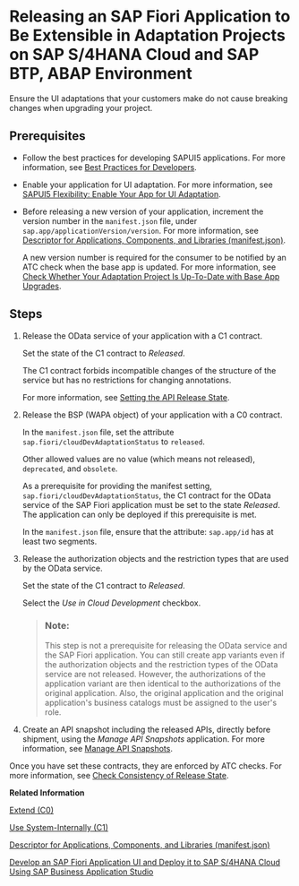 <!-- loio104620657c3b4723ad142e0d1f94d8e1 -->

# Releasing an SAP Fiori Application to Be Extensible in Adaptation Projects on SAP S/4HANA Cloud and SAP BTP, ABAP Environment

Ensure the UI adaptations that your customers make do not cause breaking changes when upgrading your project.



<a name="loio104620657c3b4723ad142e0d1f94d8e1__section_tmm_c1d_p1c"/>

## Prerequisites

-   Follow the best practices for developing SAPUI5 applications. For more information, see [Best Practices for Developers](https://ui5.sap.com/#/topic/28fcd55b04654977b63dacbee0552712).

-   Enable your application for UI adaptation. For more information, see [SAPUI5 Flexibility: Enable Your App for UI Adaptation](https://ui5.sap.com/#/topic/f1430c0337534d469da3a56307ff76af.html).

-   Before releasing a new version of your application, increment the version number in the `manifest.json` file, under `sap.app/applicationVersion/version`. For more information, see [Descriptor for Applications, Components, and Libraries \(manifest.json\)](https://ui5.sap.com/#/topic/be0cf40f61184b358b5faedaec98b2da).

    A new version number is required for the consumer to be notified by an ATC check when the base app is updated. For more information, see [Check Whether Your Adaptation Project Is Up-To-Date with Base App Upgrades](check-whether-your-adaptation-project-is-up-to-date-with-base-app-upgrades-c6ef105.md).




<a name="loio104620657c3b4723ad142e0d1f94d8e1__section_hhm_zzc_p1c"/>

## Steps

1.  Release the OData service of your application with a C1 contract.

    Set the state of the C1 contract to *Released*.

    The C1 contract forbids incompatible changes of the structure of the service but has no restrictions for changing annotations.

    For more information, see [Setting the API Release State](https://help.sap.com/docs/SAP_S4HANA_CLOUD/25cf71e63940453397a32dc2b7676947/90339a4e940e44f2be4e96bb9d3b3d4d.html).

2.  Release the BSP \(WAPA object\) of your application with a C0 contract.

    In the `manifest.json` file, set the attribute `sap.fiori/cloudDevAdaptationStatus` to `released`.

    Other allowed values are no value \(which means not released\), `deprecated`, and `obsolete`.

    As a prerequisite for providing the manifest setting, `sap.fiori/cloudDevAdaptationStatus`, the C1 contract for the OData service of the SAP Fiori application must be set to the state *Released*. The application can only be deployed if this prerequisite is met.

    In the `manifest.json` file, ensure that the attribute: `sap.app/id` has at least two segments.

3.  Release the authorization objects and the restriction types that are used by the OData service.

    Set the state of the C1 contract to *Released*.

    Select the *Use in Cloud Development* checkbox.

    > ### Note:  
    > This step is not a prerequisite for releasing the OData service and the SAP Fiori application. You can still create app variants even if the authorization objects and the restriction types of the OData service are not released. However, the authorizations of the application variant are then identical to the authorizations of the original application. Also, the original application and the original application's business catalogs must be assigned to the user's role.

4.  Create an API snapshot including the released APIs, directly before shipment, using the *Manage API Snapshots* application. For more information, see [Manage API Snapshots](https://help.sap.com/docs/SAP_S4HANA_CLOUD/6aa39f1ac05441e5a23f484f31e477e7/8dda6b60464540e1afe50d6d03320c99.html).


Once you have set these contracts, they are enforced by ATC checks. For more information, see [Check Consistency of Release State](check-consistency-of-release-state-1f91cd4.md).

**Related Information**  


[Extend \(C0\)](https://help.sap.com/docs/SAP_S4HANA_CLOUD/25cf71e63940453397a32dc2b7676947/2ce344a782d74d8aab073fa188af5116.html?version=latest)

[Use System-Internally \(C1\)](https://help.sap.com/docs/SAP_S4HANA_CLOUD/25cf71e63940453397a32dc2b7676947/3ccb57a1a4d04ee192fdc2a849a89158.html?version=latest)

[Descriptor for Applications, Components, and Libraries \(manifest.json\)](https://ui5.sap.com/#/topic/be0cf40f61184b358b5faedaec98b2da)

[Develop an SAP Fiori Application UI and Deploy it to SAP S/4HANA Cloud Using SAP Business Application Studio](https://help.sap.com/docs/SAP_S4HANA_CLOUD/6aa39f1ac05441e5a23f484f31e477e7/2a4ae231df8843379df7a36fa3462d4c.html)


